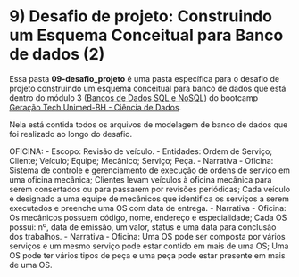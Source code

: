 # 9) Desafio de projeto: Construindo um Esquema Conceitual para Banco de dados (2)

Essa pasta **09-desafio_projeto** é uma pasta específica para o desafio de projeto construindo um esquema conceitual para banco de dados que está dentro do módulo 3 ([Bancos de Dados SQL e NoSQL](https://github.com/PedroHeeger/boot/tree/teste/dio/dados_unimed_1/03-modulo_database)) do bootcamp [Geração Tech Unimed-BH - Ciência de Dados](https://github.com/PedroHeeger/boot/tree/teste/dio/dados_unimed_1).

Nela está contida todos os arquivos de modelagem de banco de dados que foi realizado ao longo do desafio.

OFICINA:
    - Escopo: Revisão de veículo.
    - Entidades: Ordem de Serviço; Cliente; Veículo; Equipe; Mecânico; Serviço; Peça.
    - Narrativa - Oficina: Sistema de controle e gerenciamento de execução de ordens de serviço em uma oficina mecânica; Clientes levam veículos à oficina mecânica para serem consertados ou para passarem por revisões periódicas; Cada veículo é designado a uma equipe de mecânicos que identifica os serviços a serem executados e preenche uma OS com data de entrega.
    - Narrativa - Oficina: Os mecânicos possuem código, nome, endereço e especialidade; Cada OS possui: nº, data de emissão, um valor, status e uma data para conclusão dos trabalhos.
    - Narrativa - Oficina: Uma OS pode ser composta por vários serviços e um mesmo serviço pode estar contido em mais de uma OS; Uma OS pode ter vários tipos de peça e uma peça pode estar presente em mais de uma OS.